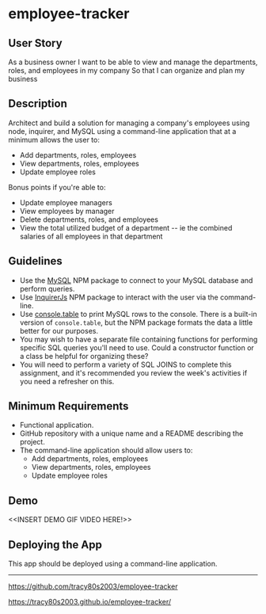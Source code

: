 # employee-tracker


## User Story

As a business owner
I want to be able to view and manage the departments, roles, and employees in my company
So that I can organize and plan my business

## Description

Architect and build a solution for managing a company's employees using node, inquirer, and MySQL using a command-line application that at a minimum allows the user to:

  * Add departments, roles, employees
  * View departments, roles, employees
  * Update employee roles

Bonus points if you're able to:

  * Update employee managers
  * View employees by manager
  * Delete departments, roles, and employees
  * View the total utilized budget of a department -- ie the combined salaries of all employees in that department

## Guidelines

* Use the [MySQL](https://www.npmjs.com/package/mysql) NPM package to connect to your MySQL database and perform queries.
* Use [InquirerJs](https://www.npmjs.com/package/inquirer/v/0.2.3) NPM package to interact with the user via the command-line.
* Use [console.table](https://www.npmjs.com/package/console.table) to print MySQL rows to the console. There is a built-in version of `console.table`, but the NPM package formats the data a little better for our purposes.
* You may wish to have a separate file containing functions for performing specific SQL queries you'll need to use. Could a constructor function or a class be helpful for organizing these?
* You will need to perform a variety of SQL JOINS to complete this assignment, and it's recommended you review the week's activities if you need a refresher on this.

## Minimum Requirements

* Functional application.
* GitHub repository with a unique name and a README describing the project.
* The command-line application should allow users to:
    * Add departments, roles, employees
    * View departments, roles, employees
    * Update employee roles

## Demo

<<INSERT DEMO GIF VIDEO HERE!>>

## Deploying the App

This app should be deployed using a command-line application.

***

https://github.com/tracy80s2003/employee-tracker

https://tracy80s2003.github.io/employee-tracker/